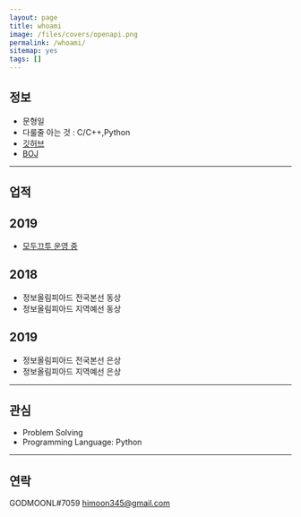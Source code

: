 ```yaml
---
layout: page
title: whoami
image: /files/covers/openapi.png
permalink: /whoami/
sitemap: yes
tags: []
---
```


## 정보

* 문형일
* 다룰줄 아는 것 : C/C++,Python
* [깃허브](https://github.com/godmoonl)
* [BOJ](https://acmicpc.net/user/moonhi123)

---

## 업적

## 2019
* [모두끄투 운영 중](https://modutu.tk)

## 2018
* 정보올림피아드 전국본선 동상
* 정보올림피아드 지역예선 동상


## 2019
* 정보올림피아드 전국본선 은상
* 정보올림피아드 지역예선 은상

---

## 관심

* Problem Solving
* Programming Language: Python

---

## 연락

GODMOONL#7059
himoon345@gmail.com


